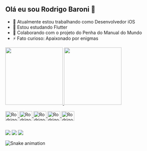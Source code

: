 ## Olá eu sou Rodrigo Baroni 👋

- 🔭 Atualmente estou trabalhando como Desenvolvedor iOS
- 🌱 Estou estudando Flutter
- 👯 Colaborando com o projeto do Penha do Manual do Mundo
- ⚡ Fato curioso: Apaixonado por enigmas

<div>
  <a href="https://github.com/rodrigobaroni">
  <img height="180em" src="https://github-readme-stats.vercel.app/api?username=rodrigobaroni&show_icons=true&theme=tokyonight&include_all_commits=true&count_private=true"/>
  <img height="180em" src="https://github-readme-stats.vercel.app/api/top-langs/?username=rodrigobaroni&layout=compact&langs_count=7&theme=tokyonight"/>
</div>
 
<div style="display: inline_block"><br>
  <img align="center" alt="Rodrigo-Swift" height="30" width="40" src="https://cdn.jsdelivr.net/gh/devicons/devicon/icons/swift/swift-original.svg">
  <img align="center" alt="Rodrigo-Flutter" height="30" width="40" src="https://cdn.jsdelivr.net/gh/devicons/devicon/icons/flutter/flutter-original.svg"">
  <img align="center" alt="Rodrigo-Apple" height="30" width="40" src="https://cdn.jsdelivr.net/gh/devicons/devicon/icons/apple/apple-original.svg">
  <img align="center" alt="Rodrigo-Arduino" height="30" width="40" src="https://cdn.jsdelivr.net/gh/devicons/devicon/icons/arduino/arduino-original-wordmark.svg">
  <img align="center" alt="Rodrigo-Fastlane" height="30" width="40" src="https://api.iconify.design/logos/fastlane.svg">
</div>

##
                                                                                                                       
<div> 
 <a href="https://discord.gg/wagxzStdcR" target="_blank"><img src="https://img.shields.io/badge/Discord-7289DA?style=for-the-badge&logo=discord&logoColor=white" target="_blank"></a> 
  <a href = "mailto:rodrigobaroni@me.com"><img src="https://img.shields.io/badge/-Gmail-%23333?style=for-the-badge&logo=gmail&logoColor=white" target="_blank"></a>
  <a href="https://www.linkedin.com/in/developer-rodrigobaroni/" target="_blank"><img src="https://img.shields.io/badge/-LinkedIn-%230077B5?style=for-the-badge&logo=linkedin&logoColor=white" target="_blank"></a> 
 
  ![Snake animation](https://github.com/rodrigobaroni/rodrigobaroni/blob/output/github-contribution-grid-snake.svg)
 
</div>
                                                                                                                       

